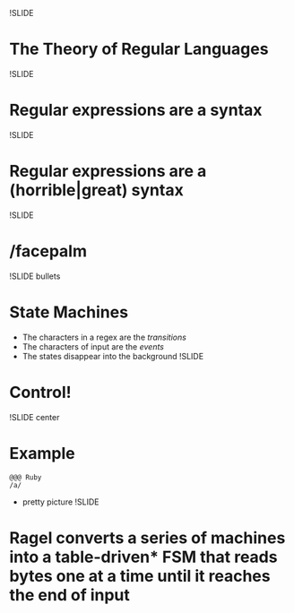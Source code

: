 !SLIDE 
# The Theory of Regular Languages

!SLIDE 
# Regular expressions are a syntax
!SLIDE 
# Regular expressions are a (horrible|great) syntax
!SLIDE
# /facepalm
!SLIDE bullets
# State Machines
* The characters in a regex are the _transitions_
* The characters of input are the _events_
* The states disappear into the background
!SLIDE 
# Control!
!SLIDE center
# Example
    @@@ Ruby
    /a/
* pretty picture
!SLIDE
# Ragel converts a series of machines into a table-driven* FSM that reads bytes one at a time until it reaches the end of input
